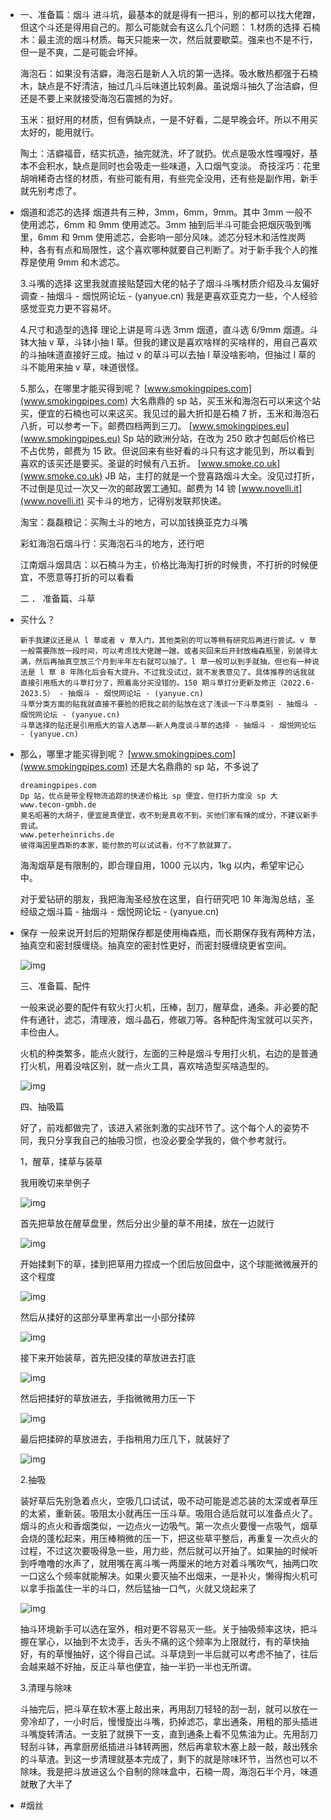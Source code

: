 - 一、准备篇：烟斗
     进斗坑，最基本的就是得有一把斗，别的都可以找大佬蹭，但这个斗还是得用自己的。那么可能就会有这么几个问题：
     1.材质的选择
  石楠木：最主流的烟斗材质。每天只能来一次，然后就要歇菜。强来也不是不行，但一是不爽，二是可能会坏掉。
  
  海泡石：如果没有洁癖，海泡石是新人入坑的第一选择。吸水散热都强于石楠木，缺点是不好清洁，抽过几斗后味道比较刺鼻。虽说烟斗抽久了治洁癖，但还是不要上来就接受海泡石震撼的为好。
  
  玉米：挺好用的材质，但有俩缺点，一是不好看，二是早晚会坏。所以不用买太好的，能用就行。
  
  陶土：洁癖福音，结实抗造，抽完就洗，坏了就扔。优点是吸水性嘎嘎好，基本不会积水，缺点是同时也会吸走一些味道，入口烟气变淡。
  奇技淫巧：花里胡哨稀奇古怪的材质，有些可能有用，有些完全没用，还有些是副作用，新手就先别考虑了。
- 烟道和滤芯的选择
  烟道共有三种，3mm，6mm，9mm。其中 3mm 一般不使用滤芯，6mm 和 9mm 使用滤芯。3mm 抽到后半斗可能会把烟灰吸到嘴里，6mm 和 9mm 使用滤芯，会影响一部分风味。滤芯分轻木和活性炭两种，各有有点和局限性，这个喜欢哪种就要自己判断了。对于新手我个人的推荐是使用 9mm 和木滤芯。
  
   3.斗嘴的选择
  这里我就直接贴楚园大佬的帖子了烟斗斗嘴材质介绍及斗友偏好调查 - 抽烟斗 - 烟悦网论坛 - (yanyue.cn)
  我是更喜欢亚克力一些，个人经验感觉亚克力更不容易坏。
  
   4.尺寸和造型的选择
  理论上讲是弯斗选 3mm 烟道，直斗选 6/9mm 烟道。斗钵大抽 v 草，斗钵小抽 l 草。但我的建议是喜欢啥样的买啥样的，用自己喜欢的斗抽味道直接好三成。抽过 v 的草斗可以去抽 l 草没啥影响，但抽过 l 草的斗不能用来抽 v 草，味道很怪。
  
  5.那么，在哪里才能买得到呢？
   [www.smokingpipes.com](www.smokingpipes.com)
  大名鼎鼎的 sp 站，买玉米和海泡石可以来这个站买，便宜的石楠也可以来这买。我见过的最大折扣是石楠 7 折，玉米和海泡石八折，可以参考一下。邮费四档两到三刀。
   [www.smokingpipes.eu](www.smokingpipes.eu)
  Sp 站的欧洲分站，在改为 250 欧才包邮后价格已不占优势，邮费为 15 欧。但说回来有些好看的斗只有这才能见到，所以看到喜欢的该买还是要买。圣诞的时候有八五折。
   [www.smoke.co.uk](www.smoke.co.uk)
  JB 站，主打的就是一个登喜路烟斗大全。没见过打折，不过倒是见过一次又一次的邮政罢工通知。邮费为 14 镑
   [www.novelli.it](www.novelli.it)
  买卡斗的地方，记得别发联邦快递。
  
  淘宝：磊磊粮记：买陶土斗的地方，可以加钱换亚克力斗嘴
  
  彩虹海泡石烟斗行：买海泡石斗的地方，还行吧
  
  江南烟斗烟具店：以石楠斗为主，价格比海淘打折的时候贵，不打折的时候便宜，不愿意等打折的可以看看
  
  二 ． 准备篇、斗草
- 买什么？
  
  ```
  新手我建议还是从 l 草或者 v 草入门，其他类别的可以等稍有研究后再进行尝试。v 草一般需要陈放一段时间，可以考虑找大佬蹭一蹭。或者买回来后开封放梅森瓶里，别装得太满，然后再抽真空放三个月到半年左右就可以抽了。l 草一般可以到手就抽，但也有一种说法是 l 草 8 年陈化后会有大提升。不过我没试过，就不发表意见了。具体推荐的话我就直接引用瓶大的斗草打分了，照着高分买没错的。150 期斗草打分更新及修正（2022.6-2023.5） - 抽烟斗 - 烟悦网论坛 - (yanyue.cn)
  斗草分类方面的贴我就直接不要脸的把我之前的贴放在这了浅谈一下斗草类别 - 抽烟斗 - 烟悦网论坛 - (yanyue.cn)
  斗草选择的贴还是引用瓶大的盲人选草——新人角度谈斗草的选择 - 抽烟斗 - 烟悦网论坛 - (yanyue.cn)
  ```
- 那么，哪里才能买得到呢？
  [www.smokingpipes.com](www.smokingpipes.com)
  还是大名鼎鼎的 sp 站，不多说了
  
  ```
  dreamingpipes.com
  Dp 站，优点是带全程物流追踪的快递价格比 sp 便宜，但打折力度没 sp 大
  www.tecon-gmbh.de
  臭名昭著的大胡子，便宜是真便宜，收不到是真收不到。买他们家有赌的成分，不建议新手尝试。
  www.peterheinrichs.de
  彼得海因里西斯的本家，能付款的可以试试看，付不了款就算了。
  ```
  
  海淘烟草是有限制的，即合理自用，1000 元以内，1kg 以内，希望牢记心中。
  
  对于爱钻研的朋友，我把海淘圣经放在这里，自行研究吧 10 年海淘总结，圣经级之烟斗篇 - 抽烟斗 - 烟悦网论坛 - (yanyue.cn)
- 保存
  一般来说开封后的短期保存都是使用梅森瓶，而长期保存我有两种方法，抽真空和密封膜缠绕。抽真空的密封性更好，而密封膜缠绕更省空间。
  
  ![img](https://res1.yanyue.cn:7201/thumb/image/002/68/54/23_300_300.jpg)
  
  三、准备篇、配件
  
  一般来说必要的配件有软火打火机，压棒，刮刀，醒草盘，通条。非必要的配件有通针，滤芯，清理液，烟斗晶石，修碳刀等。各种配件淘宝就可以买齐，丰俭由人。
  
  火机的种类繁多，能点火就行，左面的三种是烟斗专用打火机，右边的是普通打火机，用着没啥区别，就一点火工具，喜欢啥造型买啥造型的。
  
  ![img](https://res1.yanyue.cn:7201/thumb/image/002/68/54/22_300_300.jpg)
  
  四、抽吸篇
  
  好了，前戏都做完了，该进入紧张刺激的实战环节了。这个每个人的姿势不同，我只分享我自己的抽吸习惯，也没必要全学我的，做个参考就行。
  
  1，醒草，揉草与装草
  
  我用晚切来举例子
  
  ![img](https://res1.yanyue.cn:7201/thumb/image/002/68/54/24_300_300.jpg)
  
  首先把草放在醒草盘里，然后分出少量的草不用揉，放在一边就行
  
  ![img](https://res1.yanyue.cn:7201/thumb/image/002/68/54/25_300_300.jpg)
  
  开始揉剩下的草，揉到把草用力捏成一个团后放回盘中，这个球能微微展开的这个程度
  
  ![img](https://res1.yanyue.cn:7201/thumb/image/002/68/54/26_300_300.jpg)
  
  然后从揉好的这部分草里再拿出一小部分揉碎
  
  ![img](https://res1.yanyue.cn:7201/thumb/image/002/68/54/27_300_300.jpg)
  
  接下来开始装草，首先把没揉的草放进去打底
  
  ![img](https://res1.yanyue.cn:7201/thumb/image/002/68/54/32_300_300.jpg)
  
  然后把揉好的草放进去，手指微微用力压一下
  
  ![img](https://res1.yanyue.cn:7201/thumb/image/002/68/54/33_300_300.jpg)
  
  最后把揉碎的草放进去，手指稍用力压几下，就装好了
  
  ![img](https://res1.yanyue.cn:7201/thumb/image/002/68/54/34_300_300.jpg)
  
  2.抽吸
  
  装好草后先别急着点火，空吸几口试试，吸不动可能是滤芯装的太深或者草压的太紧，重新装。吸阻太小就再压一压斗草。吸阻合适后就可以准备点火了。烟斗的点火和香烟类似，一边点火一边吸气。第一次点火要慢一点吸气，烟草会烧的蓬松起来，用压棒稍微的压一下，把这些草平整后，再重复一次点火的过程，不过这次要吸得急一些，用力些，然后就可以开抽了。如果抽的时候听到呼噜噜的水声了，就用嘴在离斗嘴一两厘米的地方对着斗嘴吹气，抽两口吹一口这么个频率就能解决。如果火要灭抽不出烟来，一是补火，懒得掏火机可以拿手指盖住一半的斗口，然后猛抽一口气，火就又烧起来了
  
  ![img](https://res1.yanyue.cn:7201/thumb/image/002/68/54/35_300_300.jpg)
  
  抽斗环境新手可以选在室外，相对更不容易灭一些。关于抽吸频率这块，把斗握在掌心，以抽到不太烫手，舌头不痛的这个频率为上限就行，有的草快抽好，有的草慢抽好，这个得自己试。斗草烧到一半后就可以考虑不抽了，往后会越来越不好抽，反正斗草也便宜，抽一半扔一半也无所谓。
  
  3.清理与除味
  
  斗抽完后，把斗草在软木塞上敲出来，再用刮刀轻轻的刮一刮，就可以放在一旁冷却了，一小时后，慢慢旋出斗嘴，扔掉滤芯，拿出通条，用粗的那头插进斗嘴旋转清洁。一支脏了就换下一支，直到通条上看不见焦油为止。先用刮刀轻刮斗钵，再拿厨房纸插进斗钵转两圈，然后再拿软木塞上敲一敲，敲出残余的斗草渣。到这一步清理就基本完成了，剩下的就是除味环节，当然也可以不除味。我是把斗放进这么个自制的除味盒中，石楠一周，海泡石半个月，味道就散了大半了
- #烟丝